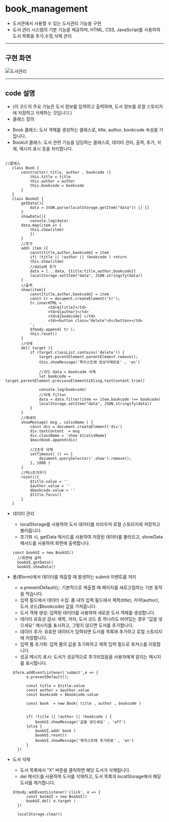 # book_management
- 도서관에서 사용할 수 있는 도서관리 기능을 구현
- 도서 관리 시스템의 기본 기능을 제공하며, HTML, CSS, JavaScript를 사용하여 도서 목록을 추가,수정,삭제 관리
***
## 구현 화면
![도서관리](https://github.com/lcl3392/book_management/assets/133613544/a3771a13-afa7-46bd-8240-48b0e2714209)
***
## code 설명 
- (이 코드의 주요 기능은 도서 정보를 입력하고 출력하며, 도서 정보를 로컬 스토리지에 저장하고 삭제하는 것입니다.)
- 클래스 정의
 + Book 클래스: 도서 객체를 생성하는 클래스로, title, author, bookcode 속성을 가집니다.
 + BookUI 클래스: 도서 관련 기능을 담당하는 클래스로, 데이터 관리, 출력, 추가, 삭제, 메시지 표시 등을 처리합니다.
 ```

//클래스 
    class Book {
        constructor( title, author , bookcode ){
            this.title = title 
            this.author = author 
            this.bookcode = bookcode 
        }
    }
    class BookUI {
        getData(){
            data = JSON.parse(localStorage.getItem("data")) || []
        }
        showData(){
            console.log(data)
        data.map(item => {
            this.show(item)
            })      
        }
        //추가
        add( item ){
            const{title,author,bookcode} = item
            if( !title || !author || !bookcode ) return
            this.show(item) 
            //data에 추가 
            data = [...data, {title:title,author,bookcode}]
            localStorage.setItem("data", JSON.stringify(data))
        }
        //출력
        show(item){
            const{title,author,bookcode} = item
            const tr = document.createElement('tr');
            tr.innerHTML = `
                    <td>${title}</td>
                    <td>${author}</td>
                    <td>${bookcode} </td>
                    <td><button class="delete">X</button></td>
            `;
            $tbody.append( tr );
            this.reset()          
        }
        //삭제
        del( target ){          
            if (target.classList.contains('delete')) {                
                target.parentElement.parentElement.remove();
                this.showMessage('북리스트에 정상삭제완료' , 'on') 

                //코드 data = bookcode 삭제 
                let bookcode = target.parentElement.previousElementSibling.textContent.trim()
                
                console.log(bookcode)
                //삭제 filter
                data = data.filter(item => item.bookcode !== bookcode)
                localStorage.setItem("data", JSON.stringify(data))
            }
        }
        //메세지
        showMessage( msg , calssName ) {
            const div = document.createElement('div')
            div.textContent  = msg 
            div.className = `show ${calssName}` 
            $mainbook.append(div)

            //2초후 삭제 
            setTimeout( () => {
                document.querySelector('.show').remove();
            }, 1000 )
        }
        //텍스트지우기
        reset(){
            $title.value = ''
            $author.value = ''
            $bookcode.value = ''
            $title.focus()
        }
    }
```

- 데이터 관리
  + localStorage를 사용하여 도서 데이터를 브라우저 로컬 스토리지에 저장하고 불러옵니다.
  + 초기화 시, getData 메서드를 사용하여 저장된 데이터를 불러오고, showData 메서드를 사용하여 화면에 출력합니다.
  ```
  const bookUI = new BookUI()
    //화면에 출력
    bookUI.getData()
    bookUI.showData()
  ```
  
- 폼($form)에서 데이터를 제출할 때 발생하는 submit 이벤트를 처리
  + e.preventDefault();: 기본적으로 제출할 때 페이지를 새로고침하는 기본 동작을 막습니다.
  + 입력 필드에서 데이터 수집: 폼 내의 입력 필드에서 제목($title), 저자($author), 도서 코드($bookcode) 값을 가져옵니다.
  + 도서 객체 생성: 입력된 데이터를 사용하여 새로운 도서 객체를 생성합니다.
  + 데이터 유효성 검사: 제목, 저자, 도서 코드 중 하나라도 비어있는 경우 "값을 넣으세요" 메시지를 표시하고, 그렇지 않으면 도서를 추가합니다.
  + 데이터 추가: 유효한 데이터가 입력되면 도서를 목록에 추가하고 로컬 스토리지에 저장합니다.
  + 입력 폼 초기화: 입력 폼의 값을 초기화하고 제목 입력 필드로 포커스를 이동합니다.
  + 성공 메시지 표시: 도서가 성공적으로 추가되었음을 사용자에게 알리는 메시지를 표시합니다.
  ```
  $form.addEventListener('submit',e => {
        e.preventDefault();
        
        const title = $title.value 
        const author = $author.value 
        const bookcode = $bookcode.value 

        const book  = new Book( title , author , bookcode )
       

        if( !title || !author || !bookcode ) {
            bookUI.showMessage('값을 넣으세요' , 'off')
        }else {
            bookUI.add( book )
            bookUI.reset()      
            bookUI.showMessage('북리스트에 추가완료' , 'on')      
        }
    })
  ```
  
- 도서 삭제
  + 도서 목록에서 "X" 버튼을 클릭하면 해당 도서가 삭제됩니다.
  + del 메서드를 사용하여 도서를 삭제하고, 도서 목록과 localStorage에서 해당 도서를 제거합니다.
  ```
  $tbody.addEventListener('click', e => {
        const bookUI = new BookUI()
        bookUI.del( e.target )
    })

    localStorage.clear()
  ```
